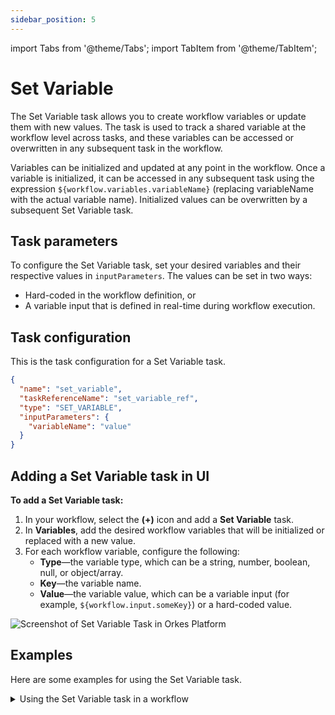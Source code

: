 ```yaml
---
sidebar_position: 5
---
```



import Tabs from '@theme/Tabs';
import TabItem from '@theme/TabItem';

# Set Variable

The Set Variable task allows you to create workflow variables or update them with new values. The task is used to track a shared variable at the workflow level across tasks, and these variables can be accessed or overwritten in any subsequent task in the workflow.

Variables can be initialized and updated at any point in the workflow. Once a variable is initialized, it can be accessed in any subsequent task using the expression `${workflow.variables.variableName}` (replacing variableName with the actual variable name). Initialized values can be overwritten by a subsequent Set Variable task.

## Task parameters
To configure the Set Variable task, set your desired variables and their respective values in `inputParameters`. The values can be set in two ways:
- Hard-coded in the workflow definition, or
- A variable input that is defined in real-time during workflow execution.

## Task configuration

This is the task configuration for a Set Variable task.

```json
{
  "name": "set_variable",
  "taskReferenceName": "set_variable_ref",
  "type": "SET_VARIABLE",
  "inputParameters": {
    "variableName": "value"
  }
}
```

## Adding a Set Variable task in UI
**To add a Set Variable task:**
1. In your workflow, select the **(+)** icon and add a **Set Variable** task.
2. In **Variables**, add the desired workflow variables that will be initialized or replaced with a new value.
3. For each workflow variable, configure the following:
    - **Type**—the variable type, which can be a string, number, boolean, null, or object/array.
    - **Key**—the variable name.
    - **Value**—the variable value, which can be a variable input (for example, `${workflow.input.someKey}`) or a hard-coded value.

<p><img src="/content/img/Task-References/set_variable_task_reference.png" alt="Screenshot of Set Variable Task in Orkes Platform"/></p>


## Examples

Here are some examples for using the Set Variable task.

<details><summary>Using the Set Variable task in a workflow</summary>
<p>
In this example workflow, a username is stored as a variable so that it can be reused in other tasks that require the username.

```json
// workflow definition

{
  "name": "Welcome_User_Workflow",
  "description": "Designate a user to be welcomed",
  "tasks": [
    {
      "name": "set_name",
      "taskReferenceName": "set_name_ref",
      "type": "SET_VARIABLE",
      "inputParameters": {
        "name": "${workflow.input.userName}"
      }
    },
    {
      "name": "greet_user",
      "taskReferenceName": "greet_user_ref",
      "inputParameters": {
        "var_name" : "${workflow.variables.name}"
      },
      "type": "SIMPLE"
    },
    {
      "name": "send_reminder_email",
      "taskReferenceName": "send_reminder_email_ref",
      "inputParameters": {
        "var_name" : "${workflow.variables.name}"
      },
      "type": "SIMPLE"
    }
  ]
}
```
In the example above, `set_name` is a Set Variable Task that takes a variable input for `name`. In subsequent tasks, the `name` is later referenced using `${workflow.variables.name}`.
</p>
</details>